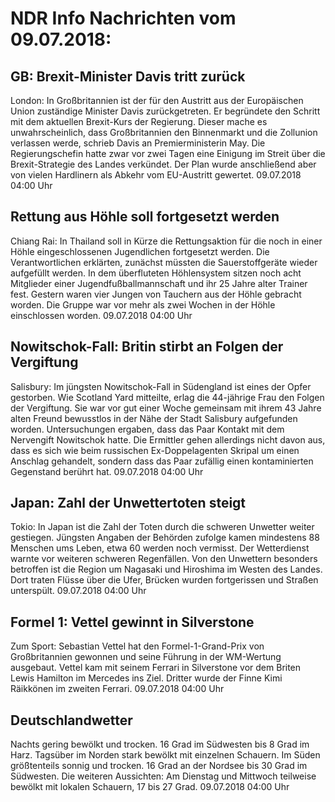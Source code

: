 # NDR Info Nachrichten vom 09.07.2018:


## GB: Brexit-Minister Davis tritt zurück
London: In Großbritannien ist der für den Austritt aus der Europäischen Union zuständige Minister Davis zurückgetreten. Er begründete den Schritt mit dem aktuellen Brexit-Kurs der Regierung. Dieser mache es unwahrscheinlich, dass Großbritannien den Binnenmarkt und die Zollunion verlassen werde, schrieb Davis an Premierministerin May. Die Regierungschefin hatte zwar vor zwei Tagen eine Einigung im Streit über die Brexit-Strategie des Landes verkündet. Der Plan wurde anschließend aber von vielen Hardlinern als Abkehr vom EU-Austritt gewertet. 09.07.2018 04:00 Uhr 

## Rettung aus Höhle soll fortgesetzt werden
Chiang Rai: In Thailand soll in Kürze die Rettungsaktion für die noch in einer Höhle eingeschlossenen Jugendlichen fortgesetzt werden. Die Verantwortlichen erklärten, zunächst müssten die Sauerstoffgeräte wieder aufgefüllt werden. In dem überfluteten Höhlensystem sitzen noch acht Mitglieder einer Jugendfußballmannschaft und ihr 25 Jahre alter Trainer fest. Gestern waren vier Jungen von Tauchern aus der Höhle gebracht worden. Die Gruppe war vor mehr als zwei Wochen in der Höhle einschlossen worden. 09.07.2018 04:00 Uhr 

## Nowitschok-Fall: Britin stirbt an Folgen der Vergiftung
Salisbury: Im jüngsten Nowitschok-Fall in Südengland ist eines der Opfer gestorben. Wie Scotland Yard mitteilte, erlag die 44-jährige Frau den Folgen der Vergiftung. Sie war vor gut einer Woche gemeinsam mit ihrem 43 Jahre alten Freund bewusstlos in der Nähe der Stadt Salisbury aufgefunden worden. Untersuchungen ergaben, dass das Paar Kontakt mit dem Nervengift Nowitschok hatte. Die Ermittler gehen allerdings nicht davon aus, dass es sich wie beim russischen Ex-Doppelagenten Skripal um einen Anschlag gehandelt, sondern dass das Paar zufällig einen kontaminierten Gegenstand berührt hat. 09.07.2018 04:00 Uhr 

## Japan: Zahl der Unwettertoten steigt
Tokio: In Japan ist die Zahl der Toten durch die schweren Unwetter weiter gestiegen. Jüngsten Angaben der Behörden zufolge kamen mindestens 88 Menschen ums Leben, etwa 60 werden noch vermisst. Der Wetterdienst warnte vor weiteren schweren Regenfällen. Von den Unwettern besonders betroffen ist die Region um Nagasaki und Hiroshima im Westen des Landes. Dort traten Flüsse über die Ufer, Brücken wurden fortgerissen und Straßen unterspült. 09.07.2018 04:00 Uhr 

## Formel 1: Vettel gewinnt in Silverstone
Zum Sport: Sebastian Vettel hat den Formel-1-Grand-Prix von Großbritannien gewonnen und seine Führung in der WM-Wertung ausgebaut. Vettel kam mit seinem Ferrari in Silverstone vor dem Briten Lewis Hamilton im Mercedes ins Ziel. Dritter wurde der Finne Kimi Räikkönen im zweiten Ferrari. 09.07.2018 04:00 Uhr 

## Deutschlandwetter
Nachts gering bewölkt und trocken. 16 Grad im Südwesten bis 8 Grad im Harz. Tagsüber im Norden stark bewölkt mit einzelnen Schauern. Im Süden größtenteils sonnig und trocken. 16 Grad an der Nordsee bis 30 Grad im Südwesten. Die weiteren Aussichten: Am Dienstag und Mittwoch teilweise bewölkt mit lokalen Schauern, 17 bis 27 Grad. 09.07.2018 04:00 Uhr 
